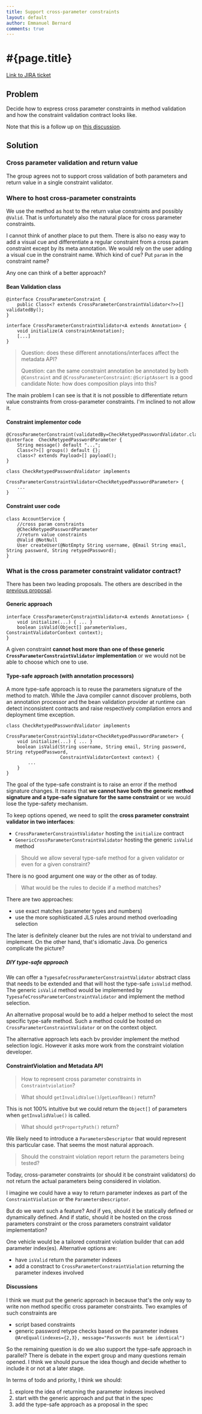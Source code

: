 ```yaml
---
title: Support cross-parameter constraints
layout: default
author: Emmanuel Bernard
comments: true
---
```


# #{page.title}

[Link to JIRA ticket][jira]  

## Problem

Decide how to express cross parameter constraints in method validation
and how the constraint validation contract looks like.

Note that this is a follow up on [this discussion][previous proposal].

## Solution

### Cross parameter validation and return value

The group agrees not to support cross validation of both parameters and return
value in a single constraint validator.

### Where to host cross-parameter constraints

We use the method as host to the return value constraints and possibly `@Valid`.
That is unfortunately also the natural place for cross parameter constraints.

I cannot think of another place to put them. There is also no easy way to add a
visual cue and differentiate a regular constraint from a cross param constraint
except by its meta annotation. We would rely on the user adding a visual cue in
the constraint name. Which kind of cue? Put `param` in the constraint name?

Any one can think of a better approach?

#### Bean Validation class

    @interface CrossParameterConstraint {
        public Class<? extends CrossParameterConstraintValidator<?>>[] validatedBy();
    }
    
    interface CrossParameterConstraintValidator<A extends Annotation> {
        void initialize(A constraintAnnotation);
        [...]
    }

> Question: does these different annotations/interfaces affect the metadata API?
>
> Question: can the same constraint annotation be annotated by both
> `@Constraint` and `@CrossParameterConstraint`: `@ScriptAssert` is a good candidate
> Note: how does composition plays into this?

The main problem I can see is that it is not possible to differentiate return value
constraints from cross-parameter constraints. I'm inclined to not allow it.

#### Constraint implementor code

    @CrossParameterConstraint(validatedBy=CheckRetypedPasswordValidator.class)
    @interface  CheckRetypedPasswordParameter {
        String message() default "...";
        Class<?>[] groups() default {};
        class<? extends Payload>[] payload();
    }
    
    class CheckRetypedPasswordValidator implements
            CrossParameterConstraintValidator<CheckRetypedPasswordParameter> {
        ...
    }

#### Constraint user code

    class AccountService {
        //cross param constraints
        @CheckRetypedPasswordParameter
        //return value constraints 
        @Valid @NotNull
        User createUser(@NotEmpty String username, @Email String email, String password, String retypedPassword);
    }

### What is the cross parameter constraint validator contract?

There has been two leading proposals. The others are described in the
[previous proposal][previous proposal].

#### Generic approach

    interface CrossParameterConstraintValidator<A extends Annotations> {
        void initialize(...) { ... }
        boolean isValid(Object[] parameterValues, ConstraintValidatorContext context);
    }


A given constraint **cannot host more than one of these generic `CrossParameterConstraintValidator` 
implementation** or we would not be able to choose which one to use.

#### Type-safe approach (with annotation processors)

A more type-safe approach is to reuse the parameters signature of the method to match.
While the Java compiler cannot discover problems, both an annotation processor and the bean validation provider at runtime
can detect inconsistent contracts and raise respectively compilation errors and deployment time exception.

    class CheckRetypedPasswordValidator implements
            CrossParameterConstraintValidator<CheckRetypedPasswordParameter> {
        void initialize(...) { ... }
        boolean isValid(String username, String email, String password, String retypedPassword,
                        ConstraintValidatorContext context) {
            ...
        }
    }

The goal of the type-safe constraint is to raise an error if the method signature changes.
It means that **we cannot have both the generic method signature and a type-safe signature
for the same constraint** or we would lose the type-safety mechanism.

To keep options opened, we need to split the **cross parameter constraint validator in two
interfaces**:

- `CrossParameterConstraintValidator` hosting the `initialize` contract
- `GenericCrossParameterConstraintValidator` hosting the generic `isValid` method

> Should we allow several type-safe method for a given validator or even for
> a given constraint?

There is no good argument one way or the other as of today.

> What would be the rules to decide if a method matches?

There are two approaches:

- use exact matches (parameter types and numbers)
- use the more sophisticated JLS rules around method overloading selection

The later is definitely cleaner but the rules are not trivial to understand
and implement. On the other hand, that's idiomatic Java.
Do generics complicate the picture?

##### DIY type-safe approach

We can offer a `TypesafeCrossParameterConstraintValidator` abstract class that
needs to be extended and that will host the type-safe `isValid` method.
The generic `isValid` method would be implemented by `TypesafeCrossParameterConstraintValidator`
and implement the method selection.

An alternative proposal would be to add a helper method to select the most specific
type-safe method. Such a method could be hosted on `CrossParameterConstraintValidator`
or on the context object.

The alternative approach lets each bv provider implement the method selection logic.
However it asks more work from the constraint violation developer.

#### ConstraintViolation and Metadata API

> How to represent cross parameter constraints in `Constraintviolation`?

> What should `getInvalidValue()`/`getLeafBean()` return?

This is not 100% intuitive but we could return the `Object[]` of
parameters when `getInvalidValue()` is called.

> What should `getPropertyPath()` return?

We likely need to introduce a `ParametersDescriptor` that would
represent this particular case. That seems the most natural approach.

> Should the constraint violation report return the parameters being tested?

Today, cross-parameter constraints (or should it be constraint validators)
do not return the actual parameters being considered in violation.

I imagine we could have a way to return parameter indexes as part of the
`ConstraintViolation` or the `ParametersDescriptor`.

But do we want such a feature? And if yes, should it be statically defined or dynamically
defined. And if static, should it be hosted on the cross parameters
constraint or the cross parameters constraint validator implementation?

One vehicle would be a tailored constraint violation builder that can add parameter
index(es). Alternative options are:

- have `isValid` return the parameter indexes
- add a constract to `CrossParameterConstraintViolation` returning the parameter indexes involved

#### Discussions

I think we must put the generic approach in because that's the only way to write non
method specific cross parameter constraints. Two examples of such constraints are

- script based constraints
- generic password retype checks based on the parameter indexes
  `@AreEqual(indexes={2,3}, message="Passwords must be identical")`

So the remaining question is do we also support the type-safe approach in parallel?
There is debate in the expert group and many questions remain opened.
I think we should pursue the idea though and decide whether to include it or not at
a later stage.

In terms of todo and priority, I think we should:

1. explore the idea of returning the parameter indexes involved
2. start with the generic approach and put that in the spec
3. add the type-safe approach as a proposal in the spec

[jira]: https://hibernate.onjira.com/browse/BVAL-232
[previous proposal]: /proposals/BVAL-241/#cross_parameter
